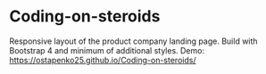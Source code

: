# Coding-on-steroids
Responsive layout of the product company landing page. Build with Bootstrap 4 and minimum of additional styles.
Demo: https://ostapenko25.github.io/Coding-on-steroids/
